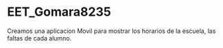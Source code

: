 # EET_Gomara8235
Creamos una aplicacion Movil para mostrar los horarios de la escuela, las faltas de cada alumno.
